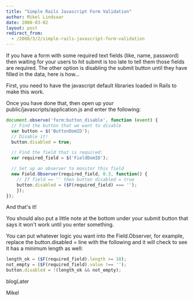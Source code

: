 ```yaml
---
title: "Simple Rails Javascript Form Validation"
author: Mikel Lindsaar
date: 2008-03-02
layout: post
redirect_from:
  - /2008/3/2/simple-rails-javascript-form-validation
---
```

If you have a form with some required text fields (like, name, password)
then waiting for your users to hit submit is too late to tell them those
fields are required. The other option is disabling the submit button
until they have filled in the data, here is how...

First, you need to have the javascript default libraries loaded in Rails
to make this work.

Once you have done that, then open up your
public/javascripts/application.js and enter the following:

``` javascript
document.observe('form:button_disable', function (event) {
  // Find the button that we want to disable
  var button = $('ButtonDomID');
  // Disable it!
  button.disabled = true;

  // Find the field that is required:
  var required_field = $('FieldDomID');

  // Set up an observer to monitor this field
  new Field.Observer(required_field, 0.3, function() {
    // If field == '' then button disabled = true
    button.disabled = ($F(required_field) === '');
    });
});
```

And that's it!

You should also put a little note at the bottom under your submit button
that says it won't work until you enter something.

You can put whatever logic you want into the Field.Observer, for
example, replace the button.disabled = line with the following and it
will check to see it has a minimum length as well:

``` javascript
length_ok = ($F(required_field).length >= 10);
not_empty = ($F(required_field).value !== '');
button.disabled = !(length_ok && not_empty);
```

blogLater

Mikel

